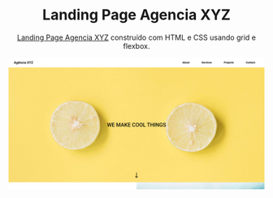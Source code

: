 <h1 align="center">
  Landing Page Agencia XYZ
</h1>
<p align="center">
  <a href="https://jonathanbenedito.github.io/landing-page-com-grid-XYZ/" target="_blank">Landing Page Agencia XYZ</a> construído com HTML e CSS usando grid e flexbox.
</p>

![demo](src/images/desktop-preview.png)
